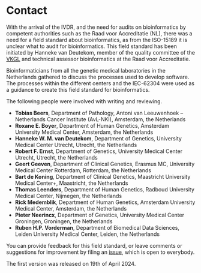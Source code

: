 # Contact

With the arrival of the IVDR, and the need for audits on bioinformatics by competent authorities such as the Raad voor Accreditatie (NL), there was a need for a field standard about bioinformatics, as from the ISO-15189 it is unclear what to audit for bioinformatics. This field standard has been initiated by Hanneke van Deutekom, member of the quality committee of the [VKGL](https://vkgl.nl/nl/) and technical assessor bioinformatics at the Raad voor Accreditatie.

Bioinformaticians from all the genetic medical laboratories in the Netherlands gathered to discuss the processes used to develop software. The processes within the different centers and the IEC-62304 were used as a guidance to create this field standard for bioinformatics.

The following people were involved with writing and reviewing.

- **Tobias Beers**, Department of Pathology, Antoni van Leeuwenhoek – Netherlands Cancer Institute (AvL-NKI), Amsterdam, the Netherlands
- **Roxane E. Boyer**, Department of Human Genetics, Amsterdam University Medical Center, Amsterdam, the Netherlands
- **Hanneke W. M. van Deutekom**, Department of Genetics, University Medical Center Utrecht, Utrecht, the Netherlands
- **Robert F. Ernst**, Department of Genetics, University Medical Center Utrecht, Utrecht, the Netherlands
- **Geert Geeven**, Department of Clinical Genetics, Erasmus MC, University Medical Center Rotterdam, Rotterdam, the Netherlands
- **Bart de Koning**, Department of Clinical Genetics, Maastricht University Medical Center+, Maastricht, the Netherlands
- **Thomas Leenders**, Department of Human Genetics, Radboud University Medical Center, Nijmegen, the Netherlands
- **Rick Medemblik**, Department of Human Genetics, Amsterdam University Medical Center, Amsterdam, the Netherlands
- **Pieter Neerincx**, Department of Genetics, University Medical Center Groningen, Groningen, the Netherlands
- **Ruben H.P. Vorderman**, Department of Biomedical Data Sciences, Leiden University Medical Center, Leiden, the Netherlands

You can provide feedback for this field standard, or leave comments or suggestions for improvement by filing an [issue](https://github.com/VKGL-Kwaliteit/BioinformaticaVeldnorm/issues), which is open to everybody.

The first version was released on 19th of April 2024.
